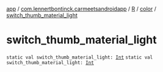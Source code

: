 [app](../../../index.md) / [com.lennertbontinck.carmeetsandroidapp](../../index.md) / [R](../index.md) / [color](index.md) / [switch_thumb_material_light](./switch_thumb_material_light.md)

# switch_thumb_material_light

`static val switch_thumb_material_light: `[`Int`](https://kotlinlang.org/api/latest/jvm/stdlib/kotlin/-int/index.html)
`static val switch_thumb_material_light: `[`Int`](https://kotlinlang.org/api/latest/jvm/stdlib/kotlin/-int/index.html)